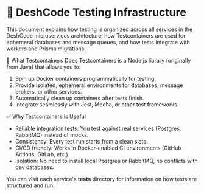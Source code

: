 # 🧪 DeshCode Testing Infrastructure
This document explains how testing is organized across all services in the DeshCode microservices architecture, how Testcontainers are used for ephemeral databases and message queues, and how tests integrate with workers and Prisma migrations.

🐳 What Testcontainers Does
Testcontainers is a Node.js library (originally from Java) that allows you to:

1. Spin up Docker containers programmatically for testing.
2. Provide isolated, ephemeral environments for databases, message brokers, or other services.
3. Automatically clean up containers after tests finish.
4. Integrate seamlessly with Jest, Mocha, or other test frameworks.

✅ Why Testcontainers is Useful
- Reliable integration tests: You test against real services (Postgres, RabbitMQ) instead of mocks.
- Consistency: Every test run starts from a clean slate.
- CI/CD friendly: Works in Docker-enabled CI environments (GitHub Actions, GitLab, etc.).
- Isolation: No need to install local Postgres or RabbitMQ, no conflicts with dev databases.

You can visit each service's __tests__ directory for information on how tests are structured and run.